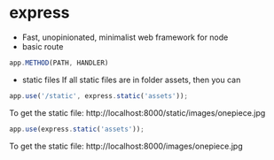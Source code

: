 # express 
- Fast, unopinionated, minimalist web framework for node
- basic route
``` javascript
app.METHOD(PATH, HANDLER)
```

- static files
If all static files are in folder assets, then you can 
``` javascript
app.use('/static', express.static('assets'));
```
To get the static file: http://localhost:8000/static/images/onepiece.jpg

``` javascript
app.use(express.static('assets'));
```
To get the static file: http://localhost:8000/images/onepiece.jpg